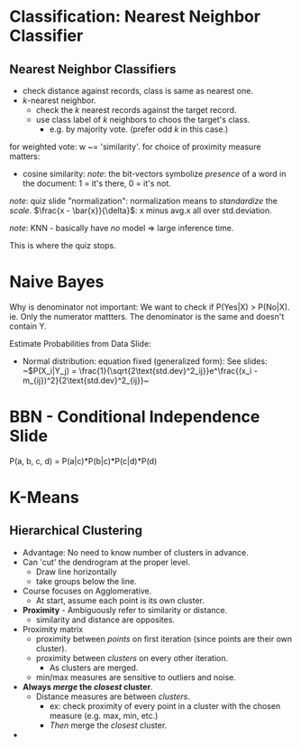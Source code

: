 # Classification: Nearest Neighbor Classifier

## Nearest Neighbor Classifiers

+ check distance against records, class is same as nearest one.
+ $k$-nearest neighbor.
  - check the $k$ nearest records against the target record.
  - use class label of $k$ neighbors to choos the target's class.
    * e.g. by majority vote. (prefer odd $k$ in this case.)

for weighted vote: w ~= 'similarity'.
for choice of proximity measure matters:
- cosine similarity: _note_: the bit-vectors symbolize _presence_ of a word in the document: 1 = it's there, 0 = it's not.

_note_: quiz slide "normalization": normalization means to _standardize_ the _scale_. $\frac{x - \bar{x}}{\delta}$: x minus avg.x all over std.deviation.

_note_: KNN - basically have _no_ model => large inference time.

This is where the quiz stops.

# Naive Bayes

Why is denominator not important: We want to check if P(Yes|X) > P(No|X). ie. Only the numerator mattters. The denominator is the same and doesn't contain Y.

Estimate Probabilities from Data Slide:
+ Normal distribution: equation fixed (generalized form):
See slides:
~$P(X_i|Y_j) = \frac{1}{\sqrt{2\text{std.dev}^2_ij}}e^\frac{(x_i - m_{ij})^2}{2\text{std.dev}^2_{ij}}~

# BBN - Conditional Independence Slide
P(a, b, c, d) = P(a|c)\*P(b|c)\*P(c|d)\*P(d)


# K-Means

## Hierarchical Clustering

+ Advantage: No need to know number of clusters in advance.
+ Can 'cut' the dendrogram at the proper level.
  - Draw line horizontally
  - take groups below the line.
+ Course focuses on Agglomerative.
  - At start, assume each point is its own cluster.
+ **Proximity** - Ambiguously refer to similarity or distance.
  - similarity and distance are opposites.
+ Proximity matrix
  - proximity between _points_ on first iteration (since points are their own cluster).
  - proximity between _clusters_ on every other iteration.
    * As clusters are merged.
  - min/max measures are sensitive to outliers and noise.
+ **Always _merge_ the _closest_ cluster**.
  - Distance measures are between _clusters_.
    * ex: check proximity of every point in a cluster with the chosen measure (e.g. max, min, etc.)
    * _Then_ merge the _closest_ cluster.
+
